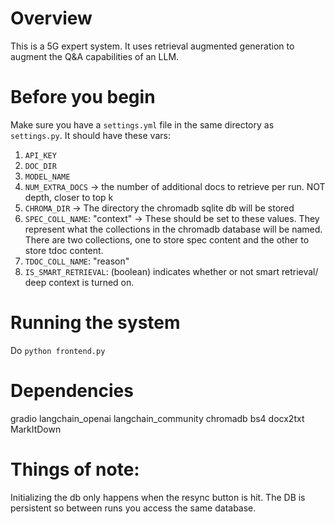 # Overview
This is a 5G expert system. It uses retrieval augmented generation to augment the Q&A capabilities of an LLM. 


# Before you begin
Make sure you have a `settings.yml` file in the same directory as `settings.py`.
It should have these vars:
1. `API_KEY`
2. `DOC_DIR`
3. `MODEL_NAME`
4. `NUM_EXTRA_DOCS` -> the number of additional docs to retrieve per run. NOT depth, closer to top k
5. `CHROMA_DIR` -> The directory the chromadb sqlite db will be stored
6. `SPEC_COLL_NAME`: "context" -> These should be set to these values. They represent what the collections in the chromadb database will be named. There are two collections, one to store spec content and the other to store tdoc content.
7. `TDOC_COLL_NAME`: "reason"
8. `IS_SMART_RETRIEVAL`: (boolean) indicates whether or not smart retrieval/ deep context is turned on.


# Running the system
Do `python frontend.py`


# Dependencies
gradio
langchain_openai
langchain_community
chromadb
bs4
docx2txt
MarkItDown

# Things of note:
Initializing the db only happens when the resync button is hit. 
The DB is persistent so between runs you access the same database.